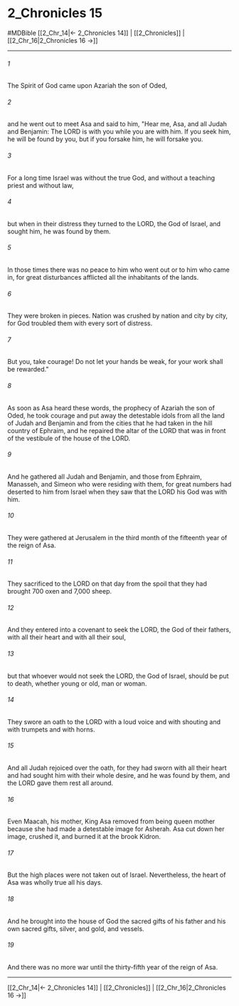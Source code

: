 # 2_Chronicles 15
#MDBible
[[2_Chr_14|← 2_Chronicles 14]] | [[2_Chronicles]] | [[2_Chr_16|2_Chronicles 16 →]]

***

###### 1 

The Spirit of God came upon Azariah the son of Oded, 

###### 2 

and he went out to meet Asa and said to him, "Hear me, Asa, and all Judah and Benjamin: The LORD is with you while you are with him. If you seek him, he will be found by you, but if you forsake him, he will forsake you. 

###### 3 

For a long time Israel was without the true God, and without a teaching priest and without law, 

###### 4 

but when in their distress they turned to the LORD, the God of Israel, and sought him, he was found by them. 

###### 5 

In those times there was no peace to him who went out or to him who came in, for great disturbances afflicted all the inhabitants of the lands. 

###### 6 

They were broken in pieces. Nation was crushed by nation and city by city, for God troubled them with every sort of distress. 

###### 7 

But you, take courage! Do not let your hands be weak, for your work shall be rewarded." 

###### 8 

As soon as Asa heard these words, the prophecy of Azariah the son of Oded, he took courage and put away the detestable idols from all the land of Judah and Benjamin and from the cities that he had taken in the hill country of Ephraim, and he repaired the altar of the LORD that was in front of the vestibule of the house of the LORD. 

###### 9 

And he gathered all Judah and Benjamin, and those from Ephraim, Manasseh, and Simeon who were residing with them, for great numbers had deserted to him from Israel when they saw that the LORD his God was with him. 

###### 10 

They were gathered at Jerusalem in the third month of the fifteenth year of the reign of Asa. 

###### 11 

They sacrificed to the LORD on that day from the spoil that they had brought 700 oxen and 7,000 sheep. 

###### 12 

And they entered into a covenant to seek the LORD, the God of their fathers, with all their heart and with all their soul, 

###### 13 

but that whoever would not seek the LORD, the God of Israel, should be put to death, whether young or old, man or woman. 

###### 14 

They swore an oath to the LORD with a loud voice and with shouting and with trumpets and with horns. 

###### 15 

And all Judah rejoiced over the oath, for they had sworn with all their heart and had sought him with their whole desire, and he was found by them, and the LORD gave them rest all around. 

###### 16 

Even Maacah, his mother, King Asa removed from being queen mother because she had made a detestable image for Asherah. Asa cut down her image, crushed it, and burned it at the brook Kidron. 

###### 17 

But the high places were not taken out of Israel. Nevertheless, the heart of Asa was wholly true all his days. 

###### 18 

And he brought into the house of God the sacred gifts of his father and his own sacred gifts, silver, and gold, and vessels. 

###### 19 

And there was no more war until the thirty-fifth year of the reign of Asa. 

***

[[2_Chr_14|← 2_Chronicles 14]] | [[2_Chronicles]] | [[2_Chr_16|2_Chronicles 16 →]]
